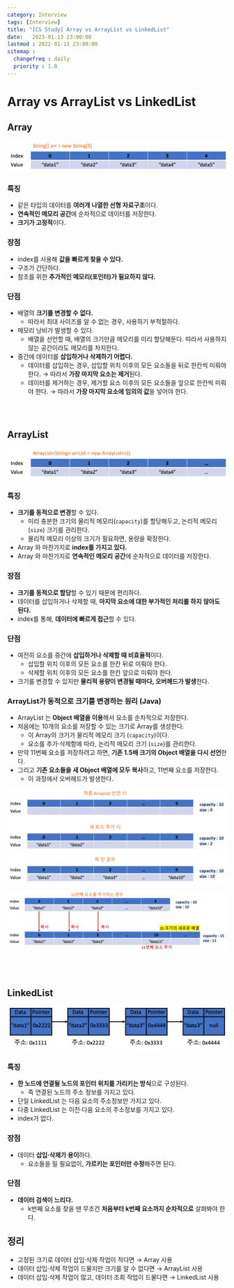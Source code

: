 ```yaml
---
category: Interview
tags: [Interview]
title: "[CS Study] Array vs ArrayList vs LinkedList"
date:   2023-01-13 23:00:00 
lastmod : 2022-01-13 23:00:00
sitemap :
  changefreq : daily
  priority : 1.0
---
```


# Array vs ArrayList vs LinkedList

## Array

![Untitled](/assets/img/2023-01-13-Interview_ArrayVsArrayListVsLinkedList/Untitled.png)

### 특징

- 같은 타입의 데이터를 **여러개 나열한 선형 자료구조**이다.
- **연속적인 메모리 공간**에 순차적으로 데이터를 저장한다.
- **크기가 고정적**이다.

### 장점

- index를 사용해 **값을 빠르게 찾을 수 있다.**
- 구조가 간단하다.
- 참조를 위한 **추가적인 메모리(포인터)가 필요하지 않다.**

### 단점

- 배열의 **크기를 변경할 수 없다.**
    - 따라서 최대 사이즈를 알 수 없는 경우, 사용하기 부적절하다.
- 메모리 낭비가 발생할 수 있다.
    - 배열을 선언할 때, 배열의 크기만큼 메모리를 미리 할당해둔다. 따라서 사용하지 않는 공간이라도 메모리를 차지한다.
- 중간에 데이터를 **삽입하거나 삭제하기 어렵다.**
    - 데이터를 삽입하는 경우, 삽입할 위치 이후의 모든 요소들을 뒤로 한칸씩 미뤄야한다. → 따라서 **가장 마지막 요소는 제거**된다.
    - 데이터를 제거하는 경우, 제거할 요소 이후의 모든 요소들을 앞으로 한칸씩 미뤄야 한다. → 따라서 **가장 마지막 요소에 임의의 값**을 넣어야 한다.

<br/><br/>

## ArrayList

![Untitled](/assets/img/2023-01-13-Interview_ArrayVsArrayListVsLinkedList/Untitled%201.png)

### 특징

- **크기를 동적으로 변경**할 수 있다.
    - 미리 충분한 크기의 물리적 메모리(`capacity`)를 할당해두고, 논리적 메모리(`size`) 크기를 관리한다.
    - 물리적 메모리 이상의 크기가 필요하면, 용량을 확장한다.
- Array 와 마찬가지로 **index를 가지고 있다.**
- Array 와 마찬가지로 **연속적인 메모리 공간**에 순차적으로 데이터를 저장한다.

### 장점

- **크기를 동적으로 할당**할 수 있기 때문에 편리하다.
- 데이터를 삽입하거나 삭제할 때, **마지막 요소에 대한 부가적인 처리를 하지 않아도 된다.**
- index를 통해, **데이터에 빠르게 접근**할 수 있다.

### 단점

- 여전히 요소를 중간에 **삽입하거나 삭제할 때 비효율적**이다.
    - 삽입할 위치 이후의 모든 요소를 한칸 뒤로 미뤄야 한다.
    - 삭제할 위치 이후의 모든 요소를 한칸 앞으로 미뤄야 한다.
- 크기를 변경할 수 있지만 **물리적 용량이 변경될 때마다, 오버헤드가 발생**한다.

### ArrayList가 동적으로 크기를 변경하는 원리 (Java)

- ArrayList 는 **Object 배열을 이용**해서 요소를 순차적으로 저장한다.
- 처음에는 10개의 요소를 저장할 수 있는 크기로 Array를 생성한다.
    - 이 Array의 크기가 물리적 메모리 크기 (`capacity`)이다.
    - 요소를 추가·삭제함에 따라, 논리적 메모리 크기 (`size`)를 관리한다.
- 만약 11번째 요소를 저장하려고 하면, **기존 1.5배 크기의 Object 배열을 다시 선언**한다.
- 그리고 **기존 요소들을 새 Object 배열에 모두 복사**하고, 11번째 요소를 저장한다.
    - 이 과정에서 오버헤드가 발생한다.

![Untitled](/assets/img/2023-01-13-Interview_ArrayVsArrayListVsLinkedList/Untitled%202.png)

![Untitled](/assets/img/2023-01-13-Interview_ArrayVsArrayListVsLinkedList/Untitled%203.png)

<br/><br/>

## LinkedList

![Untitled](/assets/img/2023-01-13-Interview_ArrayVsArrayListVsLinkedList/Untitled%204.png)

### 특징

- **한 노드에 연결될 노드의 포인터 위치를 가리키는 방식**으로 구성된다.
    - 즉 연결된 노드의 주소 정보를 가지고 있다.
- 단일 LinkedList 는 다음 요소의 주소정보만 가지고 있다.
- 다중 LinkedList 는 이전·다음 요소의 주소정보를 가지고 있다.
- index가 없다.

### 장점

- 데이터 **삽입·삭제가 용이**하다.
    - 요소들을 밀 필요없이, **가르키는 포인터만 수정**해주면 된다.

### 단점

- **데이터 검색이 느리다.**
    - k번째 요소를 찾을 땐 무조건 **처음부터 k번째 요소까지 순차적으로** 살펴봐야 한다.

## 정리

- 고정된 크기로 데이터 삽입·삭제 작업이 적다면 → Array 사용
- 데이터 삽입·삭제 작업이 드물지만 크기를 알 수 없다면 → ArrayList 사용
- 데이터 삽입·삭제 작업이 많고, 데이터 조회 작업이 드물다면 → LinkedList 사용